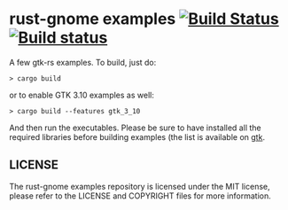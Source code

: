 # rust-gnome examples [![Build Status](https://travis-ci.org/rust-gnome/examples.png?branch=master)](https://travis-ci.org/rust-gnome/examples) [![Build status](https://ci.appveyor.com/api/projects/status/glyf8yir9lh8mrh5?svg=true)](https://ci.appveyor.com/project/GuillaumeGomez/examples)

A few gtk-rs examples. To build, just do:

```Shell
> cargo build
```

or to enable GTK 3.10 examples as well:

```Shell
> cargo build --features gtk_3_10
```

And then run the executables. Please be sure to have installed all the required libraries before building examples (the list is available on [gtk](https://github.com/rust-gnome/gtk/).

## LICENSE
The rust-gnome examples repository is licensed under the MIT license, please refer to the LICENSE and COPYRIGHT files for more information.
